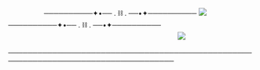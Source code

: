         ──────────✦•── . ⛓️ . ──•✦──────────  ![](https://komarev.com/ghpvc/?username=yvoisen&color=green&style=for-the-badge&label=+E+Y+E+S🐍+&base=4274)  ──────────✦•── . ⛓️ . ──•✦──────────
  
  
  
                                      ![](https://cdn.discordapp.com/attachments/934596480310853685/1410411775404540074/Untitled136_20250828005228.png?ex=68d332d3&is=68d1e153&hm=b7acfa50c460299b8e01f7b5d1a2987ace551d8ba6390fb37b6e5e0486a8d921&=&format=webp&quality=lossless&width=500&height=500)


────────────────────────────────────────────────────────────────────────────────────
